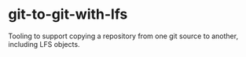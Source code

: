 # git-to-git-with-lfs
Tooling to support copying a repository from one git source to another, including LFS objects.
